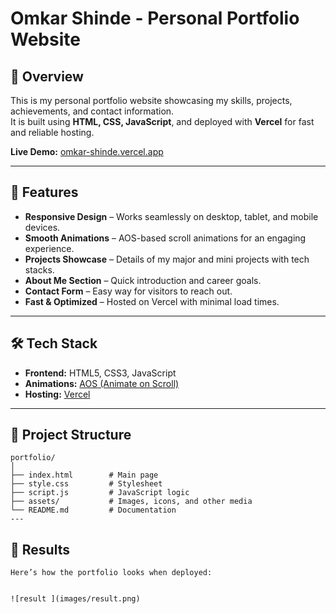 # Omkar Shinde - Personal Portfolio Website

## 📌 Overview
This is my personal portfolio website showcasing my skills, projects, achievements, and contact information.  
It is built using **HTML, CSS, JavaScript**, and deployed with **Vercel** for fast and reliable hosting.

**Live Demo:** [omkar-shinde.vercel.app](https://omkar-shinde.vercel.app/)

---

## 🚀 Features
- **Responsive Design** – Works seamlessly on desktop, tablet, and mobile devices.
- **Smooth Animations** – AOS-based scroll animations for an engaging experience.
- **Projects Showcase** – Details of my major and mini projects with tech stacks.
- **About Me Section** – Quick introduction and career goals.
- **Contact Form** – Easy way for visitors to reach out.
- **Fast & Optimized** – Hosted on Vercel with minimal load times.

---

## 🛠 Tech Stack
- **Frontend:** HTML5, CSS3, JavaScript
- **Animations:** [AOS (Animate on Scroll)](https://michalsnik.github.io/aos/)
- **Hosting:** [Vercel](https://vercel.com/)

---

## 📂 Project Structure
```plaintext
portfolio/
│
├── index.html        # Main page
├── style.css         # Stylesheet
├── script.js         # JavaScript logic
├── assets/           # Images, icons, and other media
└── README.md         # Documentation
---
```
## 📌 Results
```
Here’s how the portfolio looks when deployed:


![result ](images/result.png)

